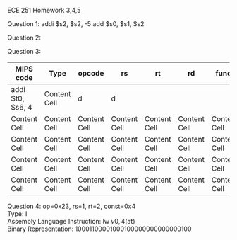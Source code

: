 ECE 251 Homework 3,4,5

Question 1: 
addi $s2, $s2, -5
add $s0, $s1, $s2

Question 2: 


Question 3:

| MIPS code         | Type          |  opcode       |      rs       | rt             |  rd            |  funct       |  imm       | Hex equivalent
| -------------     | ------------- | ------------- | ------------- | ------------- | ------------- | ------------- | ------------- | ------------- |
| addi $t0, $s6, 4   | Content Cell  | d             | d              |              |                |            |                  |             |
| Content Cell      | Content Cell  |  Content Cell  | Content Cell  | Content Cell  | Content Cell  |Content Cell  |Content Cell  |Content Cell  
| Content Cell      | Content Cell  |  Content Cell  | Content Cell  | Content Cell  | Content Cell  |Content Cell  |Content Cell  |Content Cell  
| Content Cell      | Content Cell  |  Content Cell  | Content Cell  | Content Cell  | Content Cell  |Content Cell  |Content Cell  |Content Cell  
| Content Cell      | Content Cell  |  Content Cell  | Content Cell  | Content Cell  | Content Cell  |Content Cell  |Content Cell  |Content Cell  

Question 4: 
op=0x23, rs=1, rt=2, const=0x4 <br />
Type: I <br />
Assembly Language Instruction: lw $v0, 4($at) <br />
Binary Representation: 10001100001000100000000000000100
